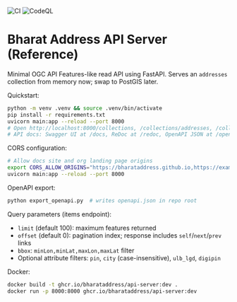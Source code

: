 ![CI](https://github.com/BharatAddress/api-server/actions/workflows/ci.yml/badge.svg)
![CodeQL](https://github.com/BharatAddress/api-server/actions/workflows/codeql.yml/badge.svg)

# Bharat Address API Server (Reference)

Minimal OGC API Features-like read API using FastAPI. Serves an `addresses` collection from memory now; swap to PostGIS later.

Quickstart:

```bash
python -m venv .venv && source .venv/bin/activate
pip install -r requirements.txt
uvicorn main:app --reload --port 8000
# Open http://localhost:8000/collections, /collections/addresses, /collections/addresses/items, /conformance
# API docs: Swagger UI at /docs, ReDoc at /redoc, OpenAPI JSON at /openapi.json
```

CORS configuration:

```bash
# Allow docs site and org landing page origins
export CORS_ALLOW_ORIGINS="https://bharataddress.github.io,https://example.com"
uvicorn main:app --reload --port 8000
```

OpenAPI export:

```bash
python export_openapi.py  # writes openapi.json in repo root
```

Query parameters (items endpoint):
- `limit` (default 100): maximum features returned
- `offset` (default 0): pagination index; response includes `self`/`next`/`prev` links
- `bbox`: `minLon,minLat,maxLon,maxLat` filter
- Optional attribute filters: `pin`, `city` (case-insensitive), `ulb_lgd`, `digipin`

Docker:

```bash
docker build -t ghcr.io/bharataddress/api-server:dev .
docker run -p 8000:8000 ghcr.io/bharataddress/api-server:dev
```
